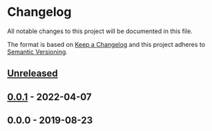 # Changelog

All notable changes to this project will be documented in this file.

The format is based on [Keep a Changelog](http://keepachangelog.com/)
and this project adheres to [Semantic Versioning](http://semver.org/).

## [Unreleased]

## [0.0.1] - 2022-04-07

## 0.0.0 - 2019-08-23

[Unreleased]: https://github.com/cucumber/polyglot-release/compare/v0.0.1...main
[0.0.1]: https://github.com/cucumber/polyglot-release/compare/v0.0.0...main
